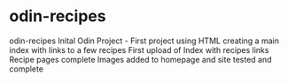 # odin-recipes
odin-recipes
Inital Odin Project - First project using HTML creating a main index with links to a few recipes 
First upload of Index with recipes links
Recipe pages complete
Images added to homepage and site tested and complete